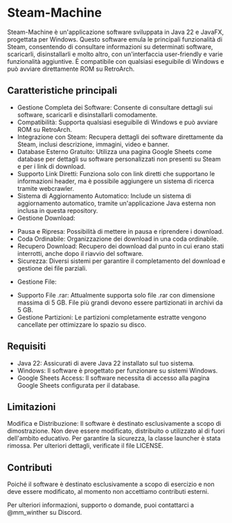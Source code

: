 # Steam-Machine

Steam-Machine è un'applicazione software sviluppata in Java 22 e JavaFX, progettata per Windows. Questo software emula le principali funzionalità di Steam, consentendo di consultare informazioni su determinati software, scaricarli, disinstallarli e molto altro, con un'interfaccia user-friendly e varie funzionalità aggiuntive. È compatibile con qualsiasi eseguibile di Windows e può avviare direttamente ROM su RetroArch.

## Caratteristiche principali

* Gestione Completa dei Software: Consente di consultare dettagli sui software, scaricarli e disinstallarli comodamente.
* Compatibilità: Supporta qualsiasi eseguibile di Windows e può avviare ROM su RetroArch.
* Integrazione con Steam: Recupera dettagli dei software direttamente da Steam, inclusi descrizione, immagini, video e banner.
* Database Esterno Gratuito: Utilizza una pagina Google Sheets come database per dettagli su software personalizzati non presenti su Steam e per i link di download.
* Supporto Link Diretti: Funziona solo con link diretti che supportano le informazioni header, ma è possibile aggiungere un sistema di ricerca tramite webcrawler.
* Sistema di Aggiornamento Automatico: Include un sistema di aggiornamento automatico, tramite un'applicazione Java esterna non inclusa in questa repository.
* Gestione Download:
- Pausa e Ripresa: Possibilità di mettere in pausa e riprendere i download.
- Coda Ordinabile: Organizzazione dei download in una coda ordinabile.
- Recupero Download: Recupero dei download dal punto in cui erano stati interrotti, anche dopo il riavvio del software.
- Sicurezza: Diversi sistemi per garantire il completamento del download e gestione dei file parziali.
* Gestione File:
- Supporto File .rar: Attualmente supporta solo file .rar con dimensione massima di 5 GB. File più grandi devono essere partizionati in archivi da 5 GB.
- Gestione Partizioni: Le partizioni completamente estratte vengono cancellate per ottimizzare lo spazio su disco.

## Requisiti

* Java 22: Assicurati di avere Java 22 installato sul tuo sistema.
* Windows: Il software è progettato per funzionare su sistemi Windows.
* Google Sheets Access: Il software necessita di accesso alla pagina Google Sheets configurata per il database.

## Limitazioni

Modifica e Distribuzione: Il software è destinato esclusivamente a scopo di dimostrazione. Non deve essere modificato, distribuito o utilizzato al di fuori dell'ambito educativo. Per garantire la sicurezza, la classe launcher è stata rimossa.
Per ulteriori dettagli, verificate il file LICENSE.

## Contributi

Poiché il software è destinato esclusivamente a scopo di esercizio e non deve essere modificato, al momento non accettiamo contributi esterni.

Per ulteriori informazioni, supporto o domande, puoi contattarci a @mm_winther su Discord.
